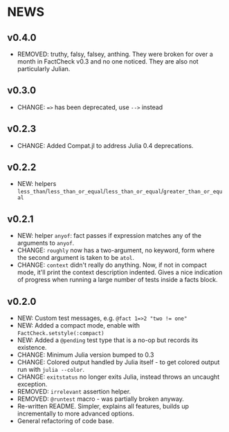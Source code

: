 # NEWS

## v0.4.0

* REMOVED: truthy, falsy, falsey, anthing. They were broken for over a month in FactCheck v0.3 and no one noticed. They are also not particularly Julian.

## v0.3.0

* CHANGE: `=>` has been deprecated, use `-->` instead

## v0.2.3

* CHANGE: Added Compat.jl to address Julia 0.4 deprecations.

## v0.2.2

* NEW: helpers `less_than`/`less_than_or_equal`/`less_than_or_equal`/`greater_than_or_equal`

## v0.2.1

* NEW: helper `anyof`: fact passes if expression matches any of the arguments to `anyof`.
* CHANGE: `roughly` now has a two-argument, no keyword, form where the second argument is taken to be `atol`.
* CHANGE: `context` didn't really do anything. Now, if not in compact mode, it'll print the context description indented. Gives a nice indication of progress when running a large number of tests inside a facts block.

## v0.2.0

* NEW: Custom test messages, e.g. `@fact 1=>2 "two != one"`
* NEW: Added a compact mode, enable with `FactCheck.setstyle(:compact)`
* NEW: Added a `@pending` test type that is a no-op but records its existence.
* CHANGE: Minimum Julia version bumped to 0.3
* CHANGE: Colored output handled by Julia itself - to get colored output run with `julia --color`.
* CHANGE: `exitstatus` no longer exits Julia, instead throws an uncaught exception.
* REMOVED: `irrelevant` assertion helper.
* REMOVED: `@runtest` macro - was partially broken anyway.
* Re-written README. Simpler, explains all features, builds up incrementally to more advanced options.
* General refactoring of code base.
